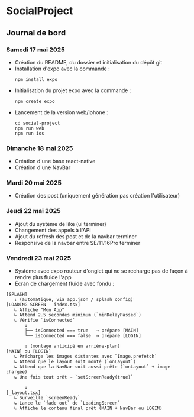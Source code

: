 # SocialProject
## Journal de bord

### Samedi 17 mai 2025
- Création du README, du dossier et initialisation du dépôt git
- Installation d'expo avec la commande :
    ```
    npm install expo  
    ```
- Initialisation du projet expo avec la commande :
    ```
    npm create expo
    ```
- Lancement de la version web/iphone :
    ```
    cd social-project
    npm run web
    npm run ios
    ```
### Dimanche 18 mai 2025
- Création d'une base react-native
- Création d'une NavBar
### Mardi 20 mai 2025
- Création des post (uniquement génération pas création l'utilisateur)
### Jeudi 22 mai 2025
- Ajout du système de like (ui terminer)
- Changement des appels à l'API
- Ajout du refresh des post et de la navbar terminer
- Responsive de la navbar entre SE/11/16Pro terminer
### Vendredi 23 mai 2025
- Système avec expo routeur d'onglet qui ne se recharge pas de façon à rendre plus fluide l'app
- Écran de chargement fluide avec fondu :
```text
[SPLASH]
   ↓ (automatique, via app.json / splash config)
[LOADING SCREEN - index.tsx]
   ↳ Affiche "Mon App"
   ↳ Attend 2.5 secondes minimum (`minDelayPassed`)
   ↳ Vérifie `isConnected`
       ↓
       ├── isConnected === true   → prépare [MAIN]
       └── isConnected === false  → prépare [LOGIN]

       ↓ (montage anticipé en arrière-plan)
[MAIN] ou [LOGIN]
   ↳ Précharge les images distantes avec `Image.prefetch`
   ↳ Attend que le layout soit monté (`onLayout`)
   ↳ Attend que la NavBar soit aussi prête (`onLayout` + image chargée)
   ↳ Une fois tout prêt → `setScreenReady(true)`

       ↓
[_layout.tsx]
   ↳ Surveille `screenReady`
   ↳ Lance le `fade out` de `LoadingScreen`
   ↳ Affiche le contenu final prêt (MAIN + NavBar ou LOGIN)
```              
